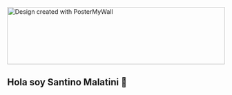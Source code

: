 <div style="max-width: 100%;width: 100%;"><img src="https://d1csarkz8obe9u.cloudfront.net/embeddesigns/59e701c0a13c99d9e0d9cc7a6b96e030_embed.png" style="max-width:800px;max-height:133px; height: auto; width: 100%;" alt="Design created with PosterMyWall"/></div>

## Hola soy Santino Malatini 👋
